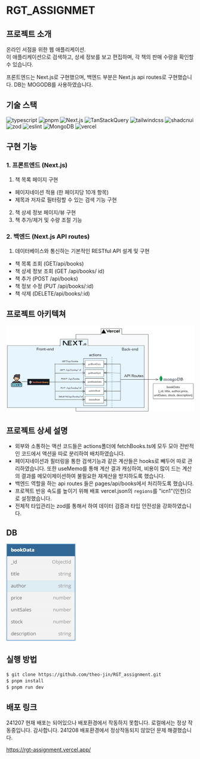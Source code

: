# RGT_ASSIGNMET

## 프로젝트 소개

온라인 서점을 위한 웹 애플리케이션.  
이 애플리케이션으로 검색하고, 상세 정보를 보고 편집하며, 각 책의 판매 수량을 확인할수 있습니다.

프론트엔드는 Next.js로 구현했으며, 백엔드 부분은 Next.js api routes로 구현했습니다.
DB는 MOGODB를 사용하였습니다.


## 기술 스택

<p>
<img src="https://img.shields.io/badge/typescript-3178C6?&logo=typescript&logoColor=white"  alt="typescript">
<img src="https://img.shields.io/badge/pnpm-F69220?&logo=pnpm&logoColor=white" alt="pnpm">
<img src="https://img.shields.io/badge/Next.js-000000?&logo=Next.js&logoColor=white"  alt="Next.js">
<img src="https://img.shields.io/badge/TanStackQuery-FF4154?&logo=ReactQuery&logoColor=white" alt="TanStackQuery">
<img src="https://img.shields.io/badge/tailwindcss-06B6D4?&logo=tailwindcss&logoColor=white" alt="tailwindcss">
<img src="https://img.shields.io/badge/shadcnui-000000?&logo=shadcnui&logoColor=white" alt="shadcnui">
<img src="https://img.shields.io/badge/zod-3E67B1?&logo=zod&logoColor=white" alt="zod">
<img src="https://img.shields.io/badge/eslint-4B32C3?&logo=eslint&logoColor=white" alt="eslint">
<img src="https://img.shields.io/badge/MongoDB-47A248?&logo=MongoDB&logoColor=white" alt="MongoDB">
<img src="https://img.shields.io/badge/vercel-000000?&logo=vercel&logoColor=white" alt="vercel">
</p>

## 구현 기능

### 1. 프론트엔드 (Next.js)

1.  책 목록 페이지 구현

- 페이지네이션 적용 (한 페이지당 10개 항목)
- 제목과 저자로 필터링할 수 있는 검색 기능 구현

2. 책 상세 정보 페이지/뷰 구현
3. 책 추가/제거 및 수량 조절 기능

### 2. 백엔드 (Next.js API routes)

1. 데이터베이스와 통신하는 기본적인 RESTful API 설계 및 구현

- 책 목록 조회 (GET/api/books)
- 책 상세 정보 조회 (GET /api/books/ id)
- 책 추가 (POST /api/books)
- 책 정보 수정 (PUT /api/books/:id)
- 책 삭제 (DELETE/api/books/:id)



## 프로젝트 아키텍쳐

![alt text](image.png)


## 프로젝트 상세 설명
- 외부와 소통하는 액션 코드들은 actions폴더에 fetchBooks.ts에 모두 모아 전반적인 코드에서 액션을 따로 분리하여 배치하였습니다.
- 페이지네이션과 필터링을 통한 검색기능과 같은 계산들은 hooks로 빼두어 따로 관리하였습니다. 또한 useMemo를 통해 계산 결과 캐싱하여, 비용이 많이 드는 계산의 결과를 메모이제이션하여 불필요한 재계산을 방지하도록 했습니다.
- 백엔드 역할을 하는 api routes 들은 pages/api/books에서 처리하도록 했습니다.
- 프로젝트 반응 속도를 높이기 위해 배포 vercel.json의 `regions`를 "icn1"(인천)으로 설정했습니다.
- 전체적 타입관리는 zod를 통해서 하여 데이터 검증과 타입 안전성을 강화하였습니다.

## DB

![alt text](image-1.png)

## 실행 방법

```sh
$ git clone https://github.com/theo-jin/RGT_assignment.git
$ pnpm install
$ pnpm run dev
```

## 배포 링크

241207 현재 배포는 되어있으나 배포환경에서 작동하지 못합니다. 로컬에서는 정상 작동중입니다. 감사합니다.
241208 배포환경에서 정상작동되지 않았던 문제 해결했습니다.

https://rgt-assignment.vercel.app/
